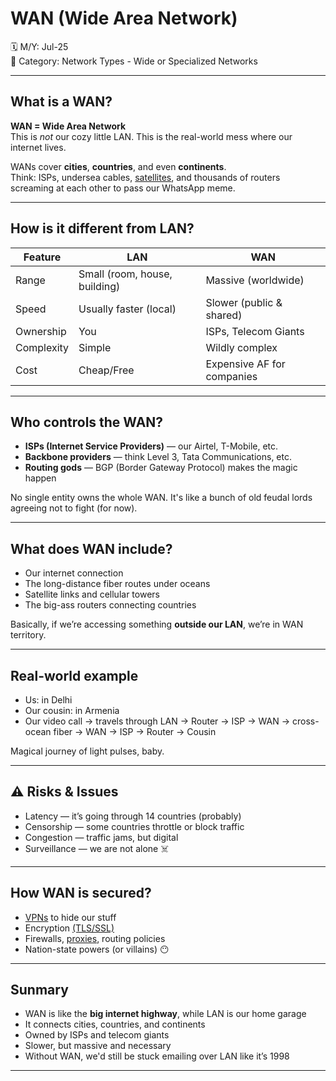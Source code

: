 # WAN (Wide Area Network)

🗓️ M/Y: Jul-25  
📂 Category: Network Types - Wide or Specialized Networks

---

## What is a WAN?

**WAN = Wide Area Network**  
This is *not* our cozy little LAN. This is the real-world mess where our internet lives.

WANs cover **cities**, **countries**, and even **continents**.  
Think: ISPs, undersea cables, [satellites](https://github.com/orze4r/Networking-Journey/blob/main/4.%20Transmission%20Media/4.2%20-%20Wireless/4.2.6%20-%20Satellite.md), and thousands of routers screaming at each other to pass our WhatsApp meme.

---

## How is it different from LAN?

| Feature | LAN | WAN |
|--------|-----|-----|
| Range | Small (room, house, building) | Massive (worldwide) |
| Speed | Usually faster (local) | Slower (public & shared) |
| Ownership | You | ISPs, Telecom Giants |
| Complexity | Simple | Wildly complex |
| Cost | Cheap/Free | Expensive AF for companies |

---

## Who controls the WAN?

- **ISPs (Internet Service Providers)** — our Airtel, T-Mobile, etc.
- **Backbone providers** — think Level 3, Tata Communications, etc.
- **Routing gods** — BGP (Border Gateway Protocol) makes the magic happen

No single entity owns the whole WAN. It's like a bunch of old feudal lords agreeing not to fight (for now).

---

## What does WAN include?

- Our internet connection  
- The long-distance fiber routes under oceans  
- Satellite links and cellular towers  
- The big-ass routers connecting countries

Basically, if we’re accessing something **outside our LAN**, we’re in WAN territory.

---

## Real-world example

- Us: in Delhi
- Our cousin: in Armenia
- Our video call → travels through LAN → Router → ISP → WAN → cross-ocean fiber → WAN → ISP → Router → Cousin

Magical journey of light pulses, baby.

---

## ⚠️ Risks & Issues

- Latency — it’s going through 14 countries (probably)
- Censorship — some countries throttle or block traffic
- Congestion — traffic jams, but digital
- Surveillance — we are not alone ☠️

---

## How WAN is secured?

- [VPNs](https://github.com/orze4r/Networking-Journey/blob/main/9.%20Security%20Concepts/VPN.md) to hide our stuff
- Encryption [(TLS/SSL)](https://github.com/orze4r/Networking-Journey/blob/main/7.%20Protocols/7.6%20-%20Presentation%20Layer%20Protocols/TLS-SSL.md)
- Firewalls, [proxies](https://github.com/orze4r/Networking-Journey/blob/main/9.%20Security%20Concepts/Proxy.md), routing policies
- Nation-state powers (or villains) 😶

---

## Sunmary

- WAN is like the **big internet highway**, while LAN is our home garage
- It connects cities, countries, and continents
- Owned by ISPs and telecom giants
- Slower, but massive and necessary
- Without WAN, we'd still be stuck emailing over LAN like it’s 1998

---

